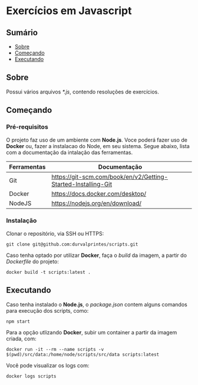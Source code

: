 # Exercícios em Javascript

## Sumário

- [Sobre](#sobre)
- [Começando](#comecando)
- [Executando](#uso)

## Sobre <a name = "sobre"></a>

Possui vários arquivos _*.js_, contendo resoluções de exercícios.

## Começando <a name = "comecando"></a>

### Pré-requisitos

O projeto faz uso de um ambiente com <strong>Node.js</strong>.
Voce poderá fazer uso de <strong>Docker</strong> ou, fazer a instalacao do Node, em seu sistema.
Segue abaixo, lista com a documentação da intalação das ferramentas.

| Ferramentas | Documentação |
| ------ | ------ |
| Git | https://git-scm.com/book/en/v2/Getting-Started-Installing-Git |
| Docker | https://docs.docker.com/desktop/ |
| NodeJS | https://nodejs.org/en/download/ |

### Instalação

Clonar o repositório, via SSH ou HTTPS:
```
git clone git@github.com:durvalprintes/scripts.git
```

Caso tenha optado por utilizar <strong>Docker</strong>, faça o _build_ da imagem, a partir do _Dockerfile_ do projeto:
```
docker build -t scripts:latest .
```

## Executando <a name = "uso"></a>

Caso tenha instalado o <strong>Node.js</strong>, o _package.json_ contem alguns comandos para execução dos scripts, como:
```
npm start
```

Para a opção utlizando <strong>Docker</strong>, subir um container a partir da imagem criada, com:
```
docker run -it --rm --name scripts -v $(pwd)/src/data:/home/node/scripts/src/data scripts:latest
```

Você pode visualizar os logs com:
```
docker logs scripts
``` 
